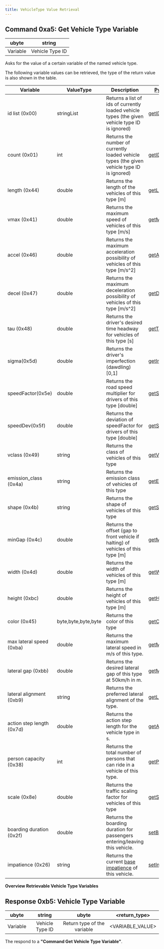 ```yaml
---
title: VehicleType Value Retrieval
---
```


## Command 0xa5: Get Vehicle Type Variable

|  ubyte   |     string      |
| :------: | :-------------: |
| Variable | Vehicle Type ID |

Asks for the value of a certain variable of the named vehicle type.

The following variable values can be retrieved, the type of the return
value is also shown in the table.

| Variable                  | ValueType           | Description     | [Python Method](../TraCI/Interfacing_TraCI_from_Python.md) |
| ------------------------- | ------------------- | --------------- | ---------------------------------------------------------- |
| id list (0x00)            | stringList          | Returns a list of ids of currently loaded vehicle types (the given vehicle type ID is ignored) | [getIDList](https://sumo.dlr.de/pydoc/traci._vehicletype.html#VehicleTypeDomain-getIDList)                     |
| count (0x01)              | int                 | Returns the number of currently loaded vehicle types (the given vehicle type ID is ignored)    | [getIDCount](https://sumo.dlr.de/pydoc/traci._vehicletype.html#VehicleTypeDomain-getIDCount)                   |
| length (0x44)             | double              | Returns the length of the vehicles of this type \[m\]                                          | [getLength](https://sumo.dlr.de/pydoc/traci._vehicletype.html#VehicleTypeDomain-getLength)                     |
| vmax (0x41)               | double              | Returns the maximum speed of vehicles of this type \[m/s\]                                     | [getMaxSpeed](https://sumo.dlr.de/pydoc/traci._vehicletype.html#VehicleTypeDomain-getMaxSpeed)                 |
| accel (0x46)              | double              | Returns the maximum acceleration possibility of vehicles of this type \[m/s^2\]                | [getAccel](https://sumo.dlr.de/pydoc/traci._vehicletype.html#VehicleTypeDomain-getAccel)                       |
| decel (0x47)              | double              | Returns the maximum deceleration possibility of vehicles of this type \[m/s^2\]                | [getDecel](https://sumo.dlr.de/pydoc/traci._vehicletype.html#VehicleTypeDomain-getDecel)                       |
| tau (0x48)                | double              | Returns the driver's desired time headway for vehicles of this type \[s\]                      | [getTau](https://sumo.dlr.de/pydoc/traci._vehicletype.html#VehicleTypeDomain-getTau)                           |
| sigma(0x5d)               | double              | Returns the driver's imperfection (dawdling) \[0,1\]                                           | [getImperfection](https://sumo.dlr.de/pydoc/traci._vehicletype.html#VehicleTypeDomain-getImperfection)         |
| speedFactor(0x5e)         | double              | Returns the road speed multiplier for drivers of this type \[double\]                          | [getSpeedFactor](https://sumo.dlr.de/pydoc/traci._vehicletype.html#VehicleTypeDomain-getSpeedFactor)           |
| speedDev(0x5f)            | double              | Returns the deviation of speedFactor for drivers of this type \[double\]                       | [getSpeedDeviation](https://sumo.dlr.de/pydoc/traci._vehicletype.html#VehicleTypeDomain-getSpeedDeviation)     |
| vclass (0x49)             | string              | Returns the class of vehicles of this type                                                     | [getVehicleClass](https://sumo.dlr.de/pydoc/traci._vehicletype.html#VehicleTypeDomain-getVehicleClass)         |
| emission_class (0x4a)    | string              | Returns the emission class of vehicles of this type                                            | [getEmissionClass](https://sumo.dlr.de/pydoc/traci._vehicletype.html#VehicleTypeDomain-getEmissionClass)       |
| shape (0x4b)              | string              | Returns the shape of vehicles of this type                                                     | [getShapeClass](https://sumo.dlr.de/pydoc/traci._vehicletype.html#VehicleTypeDomain-getShapeClass)             |
| minGap (0x4c)             | double              | Returns the offset (gap to front vehicle if halting) of vehicles of this type \[m\]            | [getMinGap](https://sumo.dlr.de/pydoc/traci._vehicletype.html#VehicleTypeDomain-getMinGap)                     |
| width (0x4d)              | double              | Returns the width of vehicles of this type \[m\]                                               | [getWidth](https://sumo.dlr.de/pydoc/traci._vehicletype.html#VehicleTypeDomain-getWidth)                       |
| height (0xbc)             | double              | Returns the height of vehicles of this type \[m\]                                              | [getHeight](https://sumo.dlr.de/pydoc/traci._vehicletype.html#VehicleTypeDomain-getHeight)                     |
| color (0x45)              | byte,byte,byte,byte | Returns the color of this type                                                                 | [getColor](https://sumo.dlr.de/pydoc/traci._vehicletype.html#VehicleTypeDomain-getColor)                       |
| max lateral speed (0xba)  | double              | Returns the maximum lateral speed in m/s of this type.                                         | [getMaxSpeedLat](https://sumo.dlr.de/pydoc/traci._vehicletype.html#VehicleTypeDomain-getMaxSpeedLat)           |
| lateral gap (0xbb)        | double              | Returns the desired lateral gap of this type at 50km/h in m.                                   | [getMinGapLat](https://sumo.dlr.de/pydoc/traci._vehicletype.html#VehicleTypeDomain-getMinGapLat)               |
| lateral alignment (0xb9)  | string              | Returns the preferred lateral alignment of the type.                                           | [getLateralAlignment](https://sumo.dlr.de/pydoc/traci._vehicletype.html#VehicleTypeDomain-getLateralAlignment) |
| action step length (0x7d) | double              | Returns the action step length for the vehicle type in s.                                      | [getActionStepLength](https://sumo.dlr.de/pydoc/traci._vehicletype.html#VehicleTypeDomain-getActionStepLength) |
| person capacity (0x38)    | int                 | Returns the total number of persons that can ride in a vehicle of this type.                   | [getPersonCapacity](https://sumo.dlr.de/pydoc/traci._vehicletype.html#VehicleTypeDomain-getPersonCapacity)            |
| scale (0x8e)    | double                 | Returns the traffic scaling factor for vehicles of this type | [getScale](https://sumo.dlr.de/pydoc/traci._vehicletype.html#VehicleTypeDomain-getScale)            |
| boarding duration (0x2f)        | double   | Returns the boarding duration for passengers entering/leaving this vehicle.                                                                                                   | [setBoardingDuration](https://sumo.dlr.de/pydoc/traci._vehicletype.html#VehicleTypeDomain-setBoardingDuration)        |
| impatience (0x26)  | string      | Returns the current [base impatience](../Definition_of_Vehicles%2C_Vehicle_Types%2C_and_Routes.md#impatience) of this vehicle.                                                                                                              | [setImpatience](https://sumo.dlr.de/pydoc/traci._vehicletype.html#VehicleTypeDomain-setImpatience) |


**Overview Retrievable Vehicle Type Variables**

## Response 0xb5: Vehicle Type Variable

|  ubyte   |     string      |            ubyte            |  <return_type\>   |
| :------: | :-------------: | :-------------------------: | :--------------: |
| Variable | Vehicle Type ID | Return type of the variable | <VARIABLE_VALUE\> |

The respond to a **"Command Get Vehicle Type Variable"**.
